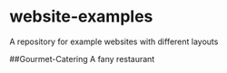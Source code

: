 # website-examples

A repository for example websites with different layouts

##Gourmet-Catering
A fany restaurant
